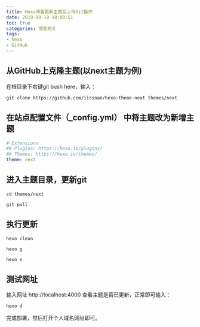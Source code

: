 ```yaml
---
title: Hexo博客更新主题后上传Git操作
date: 2019-09-19 18:00:51
toc: true
categories: 博客相关
tags: 
- hexo
- GitHub
---
```


## 从GitHub上克隆主题(以next主题为例)

在根目录下右键git bush here，输入：

```
git clone https://github.com/iissnan/hexo-theme-next themes/next
```

## 在站点配置文件（_config.yml） 中将主题改为新增主题

```yml
# Extensions
## Plugins: https://hexo.io/plugins/
## Themes: https://hexo.io/themes/
theme: next
```

<!--more-->

## 进入主题目录，更新git

```
cd themes/next
```

```
git pull
```

##  执行更新

```
hexo clean
```

```
hexo g
```

```
hexo s
```

## 测试网址

输入网址 http://localhost:4000 查看主题是否已更新，正常即可输入：

```
hexo d
```

完成部署，然后打开个人域名网址即可。